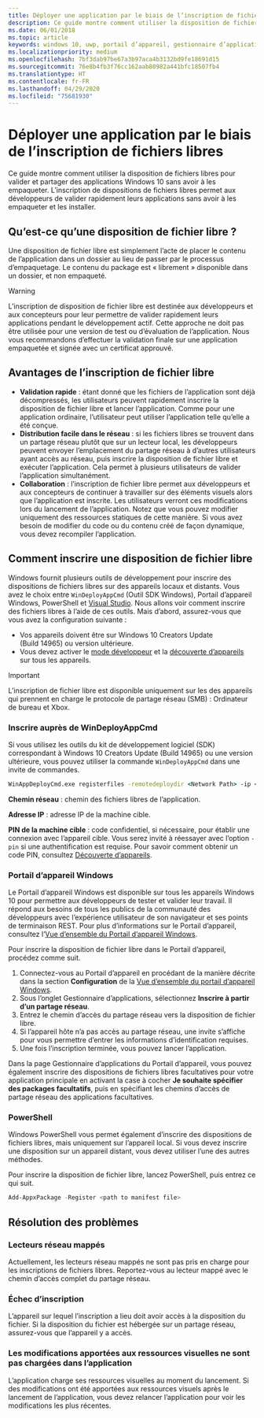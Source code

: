 ```yaml
---
title: Déployer une application par le biais de l’inscription de fichiers libres
description: Ce guide montre comment utiliser la disposition de fichiers libres pour valider et partager des applications Windows 10 sans avoir à les empaqueter.
ms.date: 06/01/2018
ms.topic: article
keywords: windows 10, uwp, portail d’appareil, gestionnaire d’applications, déploiement, sdk
ms.localizationpriority: medium
ms.openlocfilehash: 7bf3dab97be67a3b97aca4b3132bd9fe18691d15
ms.sourcegitcommit: 76e8b4fb3f76cc162aab80982a441bfc18507fb4
ms.translationtype: HT
ms.contentlocale: fr-FR
ms.lasthandoff: 04/29/2020
ms.locfileid: "75681930"
---
```

# <a name="deploy-an-app-through-loose-file-registration"></a>Déployer une application par le biais de l’inscription de fichiers libres 

Ce guide montre comment utiliser la disposition de fichiers libres pour valider et partager des applications Windows 10 sans avoir à les empaqueter. L’inscription de dispositions de fichiers libres permet aux développeurs de valider rapidement leurs applications sans avoir à les empaqueter et les installer. 

## <a name="what-is-a-loose-file-layout"></a>Qu’est-ce qu’une disposition de fichier libre ?

Une disposition de fichier libre est simplement l’acte de placer le contenu de l’application dans un dossier au lieu de passer par le processus d’empaquetage. Le contenu du package est « librement » disponible dans un dossier, et non empaqueté. 

> [!WARNING]
> L’inscription de disposition de fichier libre est destinée aux développeurs et aux concepteurs pour leur permettre de valider rapidement leurs applications pendant le développement actif. Cette approche ne doit pas être utilisée pour une version de test ou d’évaluation de l’application. Nous vous recommandons d’effectuer la validation finale sur une application empaquetée et signée avec un certificat approuvé. 

## <a name="advantages-of-loose-file-registration"></a>Avantages de l’inscription de fichier libre

- **Validation rapide** : étant donné que les fichiers de l’application sont déjà décompressés, les utilisateurs peuvent rapidement inscrire la disposition de fichier libre et lancer l’application. Comme pour une application ordinaire, l’utilisateur peut utiliser l’application telle qu’elle a été conçue. 
- **Distribution facile dans le réseau** : si les fichiers libres se trouvent dans un partage réseau plutôt que sur un lecteur local, les développeurs peuvent envoyer l’emplacement du partage réseau à d’autres utilisateurs ayant accès au réseau, puis inscrire la disposition de fichier libre et exécuter l’application. Cela permet à plusieurs utilisateurs de valider l’application simultanément. 
- **Collaboration** : l’inscription de fichier libre permet aux développeurs et aux concepteurs de continuer à travailler sur des éléments visuels alors que l’application est inscrite. Les utilisateurs verront ces modifications lors du lancement de l’application. Notez que vous pouvez modifier uniquement des ressources statiques de cette manière. Si vous avez besoin de modifier du code ou du contenu créé de façon dynamique, vous devez recompiler l’application.

## <a name="how-to-register-a-loose-file-layout"></a>Comment inscrire une disposition de fichier libre

Windows fournit plusieurs outils de développement pour inscrire des dispositions de fichiers libres sur des appareils locaux et distants. Vous avez le choix entre `WinDeployAppCmd` (Outil SDK Windows), Portail d’appareil Windows, PowerShell et [Visual Studio](https://docs.microsoft.com/windows/uwp/debug-test-perf/deploying-and-debugging-uwp-apps#register-layout-from-network). Nous allons voir comment inscrire des fichiers libres à l’aide de ces outils. Mais d’abord, assurez-vous que vous avez la configuration suivante :

- Vos appareils doivent être sur Windows 10 Creators Update (Build 14965) ou version ultérieure.
- Vous devez activer le [mode développeur](https://docs.microsoft.com/windows/uwp/get-started/enable-your-device-for-development) et la [découverte d’appareils](https://docs.microsoft.com/windows/uwp/get-started/enable-your-device-for-development#device-discovery) sur tous les appareils.

> [!IMPORTANT]
> L’inscription de fichier libre est disponible uniquement sur les des appareils qui prennent en charge le protocole de partage réseau (SMB) : Ordinateur de bureau et Xbox. 

### <a name="register-with-windeployappcmd"></a>Inscrire auprès de WinDeployAppCmd

Si vous utilisez les outils du kit de développement logiciel (SDK) correspondant à Windows 10 Creators Update (Build 14965) ou une version ultérieure, vous pouvez utiliser la commande `WinDeployAppCmd` dans une invite de commandes.

```cmd
WinAppDeployCmd.exe registerfiles -remotedeploydir <Network Path> -ip <IP Address> -pin <target machine PIN>
```

**Chemin réseau** : chemin des fichiers libres de l’application.

**Adresse IP** : adresse IP de la machine cible.

**PIN de la machine cible** : code confidentiel, si nécessaire, pour établir une connexion avec l’appareil cible. Vous serez invité à réessayer avec l’option `-pin` si une authentification est requise. Pour savoir comment obtenir un code PIN, consultez [Découverte d’appareils](https://docs.microsoft.com/windows/uwp/get-started/enable-your-device-for-development#device-discovery).

### <a name="windows-device-portal"></a>Portail d’appareil Windows

Le Portail d’appareil Windows est disponible sur tous les appareils Windows 10 pour permettre aux développeurs de tester et valider leur travail. Il répond aux besoins de tous les publics de la communauté des développeurs avec l’expérience utilisateur de son navigateur et ses points de terminaison REST. Pour plus d’informations sur le Portail d’appareil, consultez l’[Vue d’ensemble du Portail d’appareil Windows](device-portal.md).

Pour inscrire la disposition de fichier libre dans le Portail d’appareil, procédez comme suit.

1. Connectez-vous au Portail d’appareil en procédant de la manière décrite dans la section **Configuration** de la [Vue d’ensemble du portail d’appareil Windows](device-portal.md).
1. Sous l’onglet Gestionnaire d’applications, sélectionnez **Inscrire à partir d’un partage réseau**.
1. Entrez le chemin d’accès du partage réseau vers la disposition de fichier libre. 
1. Si l’appareil hôte n’a pas accès au partage réseau, une invite s’affiche pour vous permettre d’entrer les informations d’identification requises.
1. Une fois l’inscription terminée, vous pouvez lancer l’application.

Dans la page Gestionnaire d’applications du Portail d’appareil, vous pouvez également inscrire des dispositions de fichiers libres facultatives pour votre application principale en activant la case à cocher **Je souhaite spécifier des packages facultatifs**, puis en spécifiant les chemins d’accès de partage réseau des applications facultatives. 

### <a name="powershell"></a>PowerShell 

Windows PowerShell vous permet également d’inscrire des dispositions de fichiers libres, mais uniquement sur l’appareil local. Si vous devez inscrire une disposition sur un appareil distant, vous devez utiliser l’une des autres méthodes. 

Pour inscrire la disposition de fichier libre, lancez PowerShell, puis entrez ce qui suit.

```PowerShell
Add-AppxPackage -Register <path to manifest file>
```

## <a name="troubleshooting"></a>Résolution des problèmes

### <a name="mapped-network-drives"></a>Lecteurs réseau mappés
Actuellement, les lecteurs réseau mappés ne sont pas pris en charge pour les inscriptions de fichiers libres. Reportez-vous au lecteur mappé avec le chemin d’accès complet du partage réseau.

### <a name="registration-failure"></a>Échec d’inscription
L’appareil sur lequel l’inscription a lieu doit avoir accès à la disposition du fichier. Si la disposition du fichier est hébergée sur un partage réseau, assurez-vous que l’appareil y a accès. 

### <a name="modifications-to-visual-assets-arent-being-loaded-in-the-app"></a>Les modifications apportées aux ressources visuelles ne sont pas chargées dans l’application 
L’application charge ses ressources visuelles au moment du lancement. Si des modifications ont été apportées aux ressources visuels après le lancement de l’application, vous devez relancer l’application pour voir les modifications les plus récentes.
